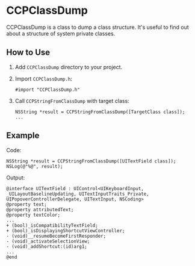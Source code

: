 CCPClassDump
============
CCPClassDump is a class to dump a class structure. It's useful to find out about
a structure of system private classes.




How to Use
----------
1. Add `CCPClassDump` directory to your project.

2. Import `CCPClassDump.h`:

	```objc
	#import "CCPClassDump.h"
	```

3. Call `CCPStringFromClassDump` with target class:

	```objc
	NSString *result = CCPStringFromClassDump([TargetClass class]);
	...
	```



Example
-------
Code:
```objc
NSString *result = CCPStringFromClassDump([UITextField class]);
NSLog(@"%@", result);
```

Output:
```
@interface UITextField : UIControl<UIKeyboardInput, _UILayoutBaselineUpdating, UITextInputTraits_Private, UIPopoverControllerDelegate, UITextInput, NSCoding>
@property text;
@property attributedText;
@property textColor;
...
+ (bool)_isCompatibilityTextField;
+ (bool)_isDisplayingShortcutViewController;
- (void)__resumeBecomeFirstResponder;
- (void)_activateSelectionView;
- (void)_addShortcut:(id)arg1;
...
@end
```
